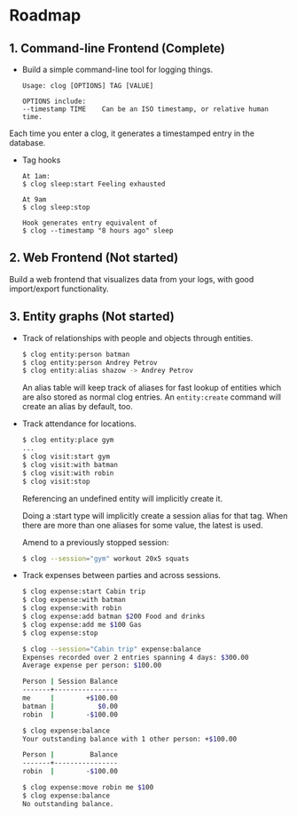# Roadmap

## 1. Command-line Frontend (Complete)

* Build a simple command-line tool for logging things.

      Usage: clog [OPTIONS] TAG [VALUE]

      OPTIONS include:
      --timestamp TIME    Can be an ISO timestamp, or relative human time.

Each time you enter a clog, it generates a timestamped entry in the database.

* Tag hooks

      At 1am:
      $ clog sleep:start Feeling exhausted

      At 9am
      $ clog sleep:stop

      Hook generates entry equivalent of
      $ clog --timestamp "8 hours ago" sleep

## 2. Web Frontend (Not started)

Build a web frontend that visualizes data from your logs, with good import/export functionality.


## 3. Entity graphs (Not started)

* Track of relationships with people and objects through entities.

  ```bash
  $ clog entity:person batman
  $ clog entity:person Andrey Petrov
  $ clog entity:alias shazow -> Andrey Petrov
  ```

  An alias table will keep track of aliases for fast lookup of entities which
  are also stored as normal clog entries. An `entity:create` command will create
  an alias by default, too.

* Track attendance for locations.

  ```bash
  $ clog entity:place gym
  ...
  $ clog visit:start gym
  $ clog visit:with batman
  $ clog visit:with robin
  $ clog visit:stop
  ```

  Referencing an undefined entity will implicitly create it.

  Doing a :start type will implicitly create a session alias for that tag. When
  there are more than one aliases for some value, the latest is used.

  Amend to a previously stopped session:

  ```bash
  $ clog --session="gym" workout 20x5 squats
  ```

* Track expenses between parties and across sessions.

  ```bash
  $ clog expense:start Cabin trip
  $ clog expense:with batman
  $ clog expense:with robin
  $ clog expense:add batman $200 Food and drinks
  $ clog expense:add me $100 Gas
  $ clog expense:stop

  $ clog --session="Cabin trip" expense:balance
  Expenses recorded over 2 entries spanning 4 days: $300.00
  Average expense per person: $100.00

  Person | Session Balance
  -------+----------------
  me     |        +$100.00
  batman |           $0.00
  robin  |        -$100.00

  $ clog expense:balance
  Your outstanding balance with 1 other person: +$100.00

  Person |         Balance
  -------+----------------
  robin  |        -$100.00

  $ clog expense:move robin me $100
  $ clog expense:balance
  No outstanding balance.
  ```

